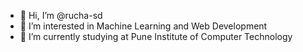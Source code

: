 - 👋 Hi, I’m @rucha-sd
- 👀 I’m interested in Machine Learning and Web Development
- 🌱 I’m currently studying at Pune Institute of Computer Technology

<!---
rucha-sd/rucha-sd is a ✨ special ✨ repository because its `README.md` (this file) appears on your GitHub profile.
You can click the Preview link to take a look at your changes.
--->
